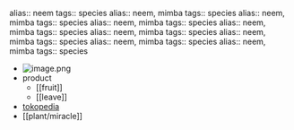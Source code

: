 alias:: neem
tags:: species
alias:: neem, mimba
tags:: species
alias:: neem, mimba
tags:: species
alias:: neem, mimba
tags:: species
alias:: neem, mimba
tags:: species
alias:: neem, mimba
tags:: species
alias:: neem, mimba
tags:: species
alias:: neem, mimba
tags:: species
alias:: neem, mimba
tags:: species

- ![image.png](https://peach-geographical-bat-397.mypinata.cloud/ipfs/Qma8Et35R8iZQyy6cnqc9czJRhTgbzFEaYw6GgUzCNdQ5U)
- product
	- [[fruit]]
	- [[leave]]
- [tokopedia](https://www.tokopedia.com/armenda/seedcenter-2-benih-biji-buah-mimba-margosier-margosatree-neem-tree?extParam=ivf%3Dfalse%26src%3Dsearch)
- [[plant/miracle]]